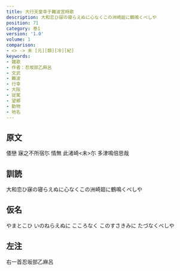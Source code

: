 ```yaml
---
title: 大行天皇幸于難波宮時歌
description: 大和恋ひ寐の寝らえぬに心なくこの洲崎廻に鶴鳴くべしや
position: 71
category: 巻1
version: '1.0'
volume: 1
comparison:
- <> -> 未 [元][類][冷][紀]
keywords:
- 雑歌
- 作者：忍坂部乙麻呂
- 文武
- 難波
- 行幸
- 大阪
- 従駕
- 望郷
- 動物
- 地名
---
```


## 原文

倭戀 寐之不所宿尓 情無 此渚崎<未>尓 多津鳴倍思哉

## 訓読

大和恋ひ寐の寝らえぬに心なくこの洲崎廻に鶴鳴くべしや

## 仮名

やまとこひ いのねらえぬに こころなく このすさきみに たづなくべしや

## 左注

右一首忍坂部乙麻呂
